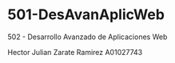 # 501-DesAvanAplicWeb
502 - Desarrollo Avanzado de Aplicaciones Web

Hector Julian Zarate Ramirez A01027743